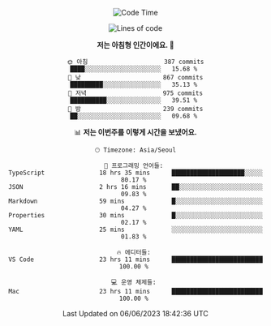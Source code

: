 <div align='center'>
 
<!--START_SECTION:waka-->
![Code Time](http://img.shields.io/badge/Code%20Time-2%2C702%20hrs%201%20min-blue)

![Lines of code](https://img.shields.io/badge/%EC%A0%80%EB%8A%94%20%EC%97%AC%ED%83%9C%EA%B9%8C%EC%A7%80%20-1.2%20million%20%EC%A4%84%EC%9D%98%20%EC%BD%94%EB%93%9C%EB%A5%BC%20%EC%9E%91%EC%84%B1%ED%96%88%EC%96%B4%EC%9A%94.-blue)

**저는 아침형 인간이에요. 🐤** 

```text
🌞 아침                     387 commits         ████░░░░░░░░░░░░░░░░░░░░░   15.68 % 
🌆 낮　                     867 commits         █████████░░░░░░░░░░░░░░░░   35.13 % 
🌃 저녁                     975 commits         ██████████░░░░░░░░░░░░░░░   39.51 % 
🌙 밤　                     239 commits         ██░░░░░░░░░░░░░░░░░░░░░░░   09.68 % 
```


📊 **저는 이번주를 이렇게 시간을 보냈어요.** 

```text
🕑︎ Timezone: Asia/Seoul

💬 프로그래밍 언어들: 
TypeScript               18 hrs 35 mins      ████████████████████░░░░░   80.17 % 
JSON                     2 hrs 16 mins       ██░░░░░░░░░░░░░░░░░░░░░░░   09.83 % 
Markdown                 59 mins             █░░░░░░░░░░░░░░░░░░░░░░░░   04.27 % 
Properties               30 mins             █░░░░░░░░░░░░░░░░░░░░░░░░   02.17 % 
YAML                     25 mins             ░░░░░░░░░░░░░░░░░░░░░░░░░   01.83 % 

🔥 에디터들: 
VS Code                  23 hrs 11 mins      █████████████████████████   100.00 % 

💻 운영 체제들: 
Mac                      23 hrs 11 mins      █████████████████████████   100.00 % 
```


 Last Updated on 06/06/2023 18:42:36 UTC
<!--END_SECTION:waka-->
 </div>
<!---
Emewjin/Emewjin is a ✨ special ✨ repository because its `README.md` (this file) appears on your GitHub profile.
You can click the Preview link to take a look at your changes.
--->
